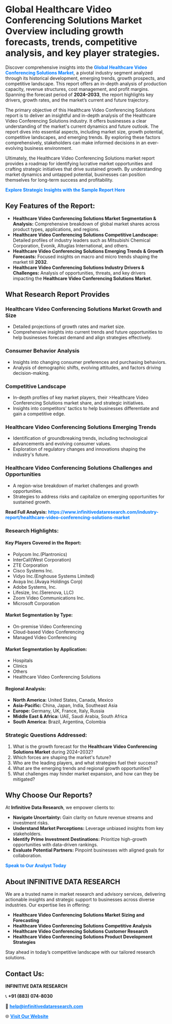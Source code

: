 <h1>Global Healthcare Video Conferencing Solutions Market Overview including growth forecasts, trends, competitive analysis, and key player strategies.</h1>
<p>
Discover comprehensive insights into the 
<a href="https://www.infinitivedataresearch.com/industry-report/healthcare-video-conferencing-solutions-market" rel="dofollow" style="color: #007BFF; text-decoration: none;"><strong>Global Healthcare Video Conferencing Solutions Market</strong></a>, a pivotal industry segment analyzed through its historical development, emerging trends, growth prospects, and competitive landscape. This report offers an in-depth analysis of production capacity, revenue structures, cost management, and profit margins. Spanning the forecast period of <strong>2024–2033</strong>, the report highlights key drivers, growth rates, and the market’s current and future trajectory.
</p>
<p>
The primary objective of this Healthcare Video Conferencing Solutions report is to deliver an insightful and in-depth analysis of the Healthcare Video Conferencing Solutions industry. It offers businesses a clear understanding of the market's current dynamics and future outlook. The report dives into essential aspects, including market size, growth potential, competitive landscapes, and emerging trends. By exploring these factors comprehensively, stakeholders can make informed decisions in an ever-evolving business environment.
</p>
<p>
Ultimately, the Healthcare Video Conferencing Solutions market report provides a roadmap for identifying lucrative market opportunities and crafting strategic initiatives that drive sustained growth. By understanding market dynamics and untapped potential, businesses can position themselves for long-term success and profitability.
</p>
<p>
<a href="https://www.infinitivedataresearch.com/request-sample/reportId=103429" style="color: #007BFF; text-decoration: none;"><strong>Explore Strategic Insights with the Sample Report Here</strong></a>
</p>

<h2>Key Features of the Report:</h2>
<ul>
<li><strong>Healthcare Video Conferencing Solutions Market Segmentation & Analysis:</strong> Comprehensive breakdown of global market shares across product types, applications, and regions.</li>
<li><strong>Healthcare Video Conferencing Solutions Competitive Landscape:</strong> Detailed profiles of industry leaders such as Mitsubishi Chemical Corporation, Evonik, Altuglas International, and others.</li>
<li><strong>Healthcare Video Conferencing Solutions Emerging Trends & Growth Forecasts:</strong> Focused insights on macro and micro trends shaping the market till <strong>2032</strong>.</li>
<li><strong>Healthcare Video Conferencing Solutions Industry Drivers & Challenges:</strong> Analysis of opportunities, threats, and key drivers impacting the <strong>Healthcare Video Conferencing Solutions Market</strong>.</li>
</ul>

<h2>What Research Report Provides</h2>
<h3>Healthcare Video Conferencing Solutions Market Growth and Size</h3>
<ul>
<li>Detailed projections of growth rates and market size.</li>
<li>Comprehensive insights into current trends and future opportunities to help businesses forecast demand and align strategies effectively.</li>
</ul>

<h3>Consumer Behavior Analysis</h3>
<ul>
<li>Insights into changing consumer preferences and purchasing behaviors.</li>
<li>Analysis of demographic shifts, evolving attitudes, and factors driving decision-making.</li>
</ul>

<h3>Competitive Landscape</h3>
<ul>
<li>In-depth profiles of key market players, their >Healthcare Video Conferencing Solutions market share, and strategic initiatives.</li>
<li>Insights into competitors' tactics to help businesses differentiate and gain a competitive edge.</li>
</ul>

<h3>Healthcare Video Conferencing Solutions Emerging Trends</h3>
<ul>
<li>Identification of groundbreaking trends, including technological advancements and evolving consumer values.</li>
<li>Exploration of regulatory changes and innovations shaping the industry's future.</li>
</ul>

<h3>Healthcare Video Conferencing Solutions Challenges and Opportunities</h3>
<ul>
<li>A region-wise breakdown of market challenges and growth opportunities.</li>
<li>Strategies to address risks and capitalize on emerging opportunities for sustained growth.</li>
</ul>
<p><strong>Read Full Analysis:</strong> <a href="https://www.infinitivedataresearch.com/industry-report/healthcare-video-conferencing-solutions-market" rel="dofollow" style="color: #007BFF; text-decoration: none;"><strong>https://www.infinitivedataresearch.com/industry-report/healthcare-video-conferencing-solutions-market</strong></a></p>
<h3>Research Highlights:</h3>
<h4>Key Players Covered in the Report:</h4>
<ul><li>Polycom Inc.(Plantronics)</li><li>InterCall(West Corporation)</li><li>ZTE Corporation</li><li>Cisco Systems Inc.</li><li>Vidyo Inc.(Enghouse Systems Limited)</li><li>Avaya Inc.(Avaya Holdings Corp)</li><li>Adobe Systems, Inc.</li><li>Lifesize, Inc.(Serenova, LLC)</li><li>Zoom Video Communications Inc.</li><li>Microsoft Corporation</li></ul>
<h4>Market Segmentation by Type:</h4>
<ul><li>On-premise Video Conferencing</li><li>Cloud-based Video Conferencing</li><li>Managed Video Conferencing</li></ul>
<h4>Market Segmentation by Application:</h4>
<ul><li>Hospitals</li><li>Clinics</li><li>Others</li><li>Healthcare Video Conferencing Solutions</li></ul>

<h4>Regional Analysis:</h4>
<ul>
<li><strong>North America:</strong> United States, Canada, Mexico</li>
<li><strong>Asia-Pacific:</strong> China, Japan, India, Southeast Asia</li>
<li><strong>Europe:</strong> Germany, UK, France, Italy, Russia</li>
<li><strong>Middle East & Africa:</strong> UAE, Saudi Arabia, South Africa</li>
<li><strong>South America:</strong> Brazil, Argentina, Colombia</li>
</ul>

<h3>Strategic Questions Addressed:</h3>
<ol>
<li>What is the growth forecast for the <strong>Healthcare Video Conferencing Solutions Market</strong> during 2024–2032?</li>
<li>Which forces are shaping the market's future?</li>
<li>Who are the leading players, and what strategies fuel their success?</li>
<li>What are the emerging trends and regional growth opportunities?</li>
<li>What challenges may hinder market expansion, and how can they be mitigated?</li>
</ol>

<h2>Why Choose Our Reports?</h2>
<p>At <strong>Infinitive Data Research</strong>, we empower clients to:</p>
<ul>
<li><strong>Navigate Uncertainty:</strong> Gain clarity on future revenue streams and investment risks.</li>
<li><strong>Understand Market Perceptions:</strong> Leverage unbiased insights from key stakeholders.</li>
<li><strong>Identify Prime Investment Destinations:</strong> Prioritize high-growth opportunities with data-driven rankings.</li>
<li><strong>Evaluate Potential Partners:</strong> Pinpoint businesses with aligned goals for collaboration.</li>
</ul>
<p><a href="https://www.infinitivedataresearch.com/industry-report/healthcare-video-conferencing-solutions-market" rel="dofollow" style="color: #007BFF; text-decoration: none;"><strong>Speak to Our Analyst Today</strong></a></p>

<h2>About INFINITIVE DATA RESEARCH</h2>
<p>We are a trusted name in market research and advisory services, delivering actionable insights and strategic support to businesses across diverse industries. Our expertise lies in offering:</p>
<ul>
<li><strong>Healthcare Video Conferencing Solutions Market Sizing and Forecasting</strong></li>
<li><strong>Healthcare Video Conferencing Solutions Competitive Analysis</strong></li>
<li><strong>Healthcare Video Conferencing Solutions Customer Research</strong></li>
<li><strong>Healthcare Video Conferencing Solutions Product Development Strategies</strong></li>
</ul>
<p>Stay ahead in today’s competitive landscape with our tailored research solutions.</p>

<h2>Contact Us:</h2>
<p><strong>INFINITIVE DATA RESEARCH</strong></p>
<p>📞 <strong>+91 (883) 074-8030</strong></p>
<p>📧 <strong><a href="mailto:help@infinitivedataresearch.com" style="color: #007BFF;">help@infinitivedataresearch.com</a></strong></p>
<p>🌐 <strong><a href="https://www.infinitivedataresearch.com" rel="dofollow" style="color: #007BFF;">Visit Our Website</a></strong></p>